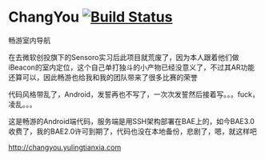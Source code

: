 ChangYou [![Build Status](https://travis-ci.org/yulingtianxia/ChangYou.svg?branch=master)](https://travis-ci.org/yulingtianxia/ChangYou)
========

畅游室内导航

在去微软创投旗下的Sensoro实习后此项目就荒废了，因为本人跟着他们做iBeacon的室内定位，这个自己单打独斗的小产物已经没意义了，不过其AR功能还算可以，因此畅游也给我和我的团队带来了很多比赛的荣誉  

代码风格带乱了，Android，发誓再也不写了，一次次发誓然后接着写。。。fuck，凌乱。。。  

这是畅游的Android端代码，服务端是用SSH架构部署在BAE上的，如今BAE3.0收费了，我的BAE2.0许可到期了，代码也没在本地备份，悲剧了，嗯，就这样吧  

http://changyou.yulingtianxia.com  
